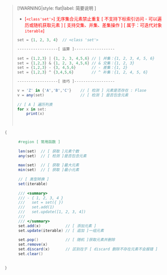 <br/>

>[!WARNING|style: flat|label: 简要说明 ]
>
>- <span style='color:RED'>[`<class'set'>`] 无序集合元素禁止重复 [ 不支持下标索引访问 -  可以遍历或随机获取元素 ] [ 支持交集、并集、差集操作 ]  [ 属于：可迭代对象`iterable`]</span> 
>
>```csharp
>set = {1, 2, 3, 4}  // <class 'set'>
>
>------------------[ 运算 ]------------------
>    
>set = {1,2,3} | {1, 2, 3, 4,5,6} // | 并集：{1, 2, 3, 4, 5, 6}
>set = {1,2,3} & {1, 2, 3, 4,5,6} // & 交集：{1, 2, 3}
>set = {1,2,3} - {3, 4,5,6}       // - 差集：{1, 2}
>set = {1,2,3} ^ {3,4,5,6}        // ^ 补集：{1, 2, 4, 5, 6}
>
>------------------[ 技巧 ]------------------
>
>v = 'Z' in {'A','B','C'}    // [ 检测 ] 元素是否存在 : Flase
>v = any(set)                // [ 检测 ] 是否包含元素
>   
>// [ A ] 遍历列表 
>for x in set:
>     print(x)
>
>
>```
>
><br/>

```csharp
{
    
      #region [ 常用函数 ]
    
      len(set)  // [ 获取 ]元素个数
      any(set)  // [ 检测 ]是否包含元素
      
      max(set)  // [ 获取 ]最大元素
      min(set)  // [ 获取 ]最小元素
          
      // [ 类型转换 ]
      set(iterable) 
          
      /// <summary>
      /// - { 1, 2, 3, 4 }
      ///   set = set({ })
      ///   set.add(1)
      ///   set.update([1, 2, 3, 4])
      /// 
      /// </summary>
      set.add(x)           // [ 添加元素 ]
      set.update(iterable) // [ 追加 ]一组元素
          
      set.pop()            // [ 随机 ]获取元素并删除
      set.remove(x)  
      set.discard(x)	   // 区别在于 [ discard 删除不存在元素不会报错 ]
      set.clear()
          
          
}


```

